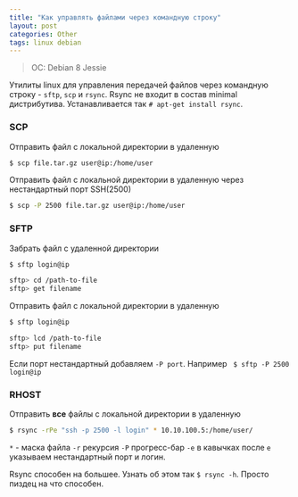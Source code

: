 ```yaml
---
title: "Как управлять файлами через командную строку"
layout: post
categories: Other
tags: linux debian
---
```


> OC: Debian 8 Jessie

Утилиты linux для управления передачей файлов через командную строку - `sftp`, `scp` и `rsync`. Rsync не входит в состав minimal дистрибутива. Устанавливается так `# apt-get install rsync`.

### SCP

Отправить файл с локальной директории в удаленную
```bash
$ scp file.tar.gz user@ip:/home/user
```

Отправить файл с локальной директории в удаленную через нестандартный порт SSH(2500)
```bash
$ scp -P 2500 file.tar.gz user@ip:/home/user
```

### SFTP

Забрать файл с удаленной директории
``` bash
$ sftp login@ip

sftp> cd /path-to-file
sftp> get filename
```

Отправить файл с локальной директории в удаленную
``` bash
$ sftp login@ip

sftp> lcd /path-to-file
sftp> put filename
```

Если порт нестандартный добавляем `-P port`. Например ` $ sftp -P 2500 login@ip`

### RHOST

Отправить **все** файлы с локальной директории в удаленную

```bash
$ rsync -rPe "ssh -p 2500 -l login" * 10.10.100.5:/home/user/
```

`*` - маска файла
`-r` рекурсия
`-P` прогресс-бар
`-e` в кавычках после `е` указываем нестандартный порт и логин.

Rsync способен на большее. Узнать об этом так `$ rsync -h`. Просто пиздец  на что способен.